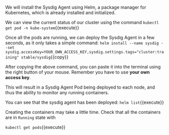 We will install the Sysdig Agent using Helm, a package manager for Kubernetes, which is already installed and initialized.

We can view the current status of our cluster using the command `kubectl get pod -n kube-system`{{execute}}

Once all the pods are running, we can deploy the Sysdig Agent in a few seconds, as it only takes a simple command:
`helm install --name sysdig --set sysdig.accessKey=YOUR_OWN_ACCESS_KEY,sysdig.settings.tags="cluster:training" stable/sysdig`{{copy}}

After copying the above command, you can paste it into the terminal using the right button of your mouse.  Remember you have to use **your own access key**.

This will result in a Sysdig Agent Pod being deployed to each node, and thus the ability to monitor any running containers.

You can see that the sysdig agent has been deployed:
`helm list`{{execute}}

Creating the containers may take a little time. Check that all the containers are in `Running` state with

`kubectl get pods`{{execute}}
